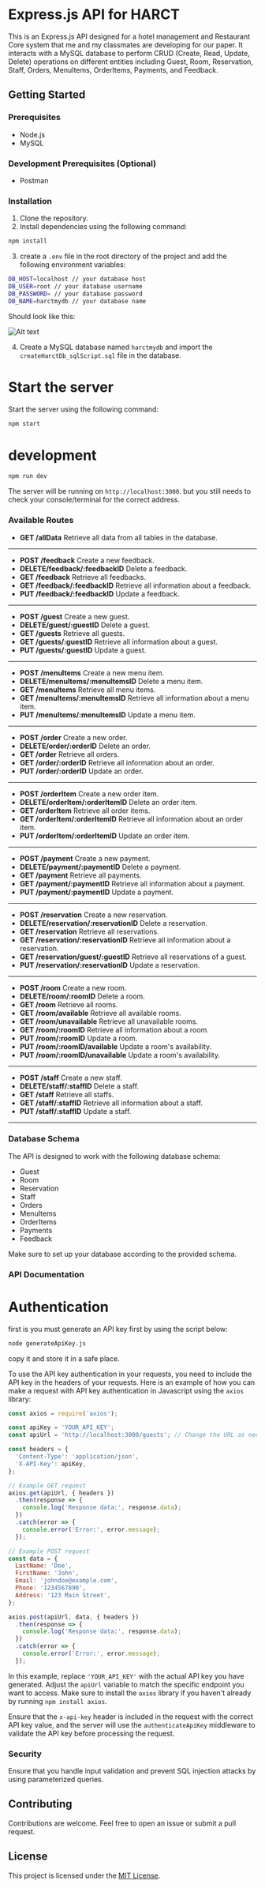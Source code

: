 # Express.js API for HARCT

This is an Express.js API designed for a hotel management and Restaurant Core system that me and my classmates are developing for our paper. It interacts with a MySQL database to perform CRUD (Create, Read, Update, Delete) operations on different entities including Guest, Room, Reservation, Staff, Orders, MenuItems, OrderItems, Payments, and Feedback.

## Getting Started

### Prerequisites

- Node.js
- MySQL

### Development Prerequisites (Optional)
- Postman

### Installation

1. Clone the repository.
2. Install dependencies using the following command:
```bash
npm install
```

3. create a `.env` file in the root directory of the project and add the following environment variables:

```bash
DB_HOST=localhost // your database host
DB_USER=root // your database username
DB_PASSWORD= // your database password
DB_NAME=harctmydb // your database name
```

Should look like this:

![Alt text](../api/media/Screenshot%202023-10-26%20173045.png)


4. Create a MySQL database named `harctmydb` and import the `createHarctDb_sqlScript.sql` file in the database.

# Start the server

Start the server using the following command:
```bash
npm start
```

# development
```bash
npm run dev
```

The server will be running on `http://localhost:3000`. but you still needs to check your console/terminal for the correct address.

### Available Routes

- **GET /allData** Retrieve all data from all tables in the database.
---
- **POST /feedback** Create a new feedback.
- **DELETE/feedback/:feedbackID** Delete a feedback.
- **GET /feedback** Retrieve all feedbacks.
- **GET /feedback/:feedbackID** Retrieve all information about a feedback.
- **PUT /feedback/:feedbackID** Update a feedback.
---

- **POST /guest** Create a new guest.
- **DELETE/guest/:guestID** Delete a guest.
- **GET /guests** Retrieve all guests.
- **GET /guests/:guestID** Retrieve all information about a guest.
- **PUT /guests/:guestID** Update a guest.
---
- **POST /menuItems** Create a new menu item.
- **DELETE/menuItems/:menuItemsID** Delete a menu item.
- **GET /menuItems** Retrieve all menu items.
- **GET /menuItems/:menuItemsID** Retrieve all information about a menu item.
- **PUT /menuItems/:menuItemsID** Update a menu item.
---
- **POST /order** Create a new order.
- **DELETE/order/:orderID** Delete an order.
- **GET /order** Retrieve all orders.
- **GET /order/:orderID** Retrieve all information about an order.
- **PUT /order/:orderID** Update an order.
---
- **POST /orderItem** Create a new order item.
- **DELETE/orderItem/:orderItemID** Delete an order item.
- **GET /orderItem** Retrieve all order items.
- **GET /orderItem/:orderItemID** Retrieve all information about an order item.
- **PUT /orderItem/:orderItemID** Update an order item.
---
- **POST /payment** Create a new payment.
- **DELETE/payment/:paymentID** Delete a payment.
- **GET /payment** Retrieve all payments.
- **GET /payment/:paymentID** Retrieve all information about a payment.
- **PUT /payment/:paymentID** Update a payment.
---
- **POST /reservation** Create a new reservation.
- **DELETE/reservation/:reservationID** Delete a reservation.
- **GET /reservation** Retrieve all reservations.
- **GET /reservation/:reservationID** Retrieve all information about a reservation.
- **GET /reservation/guest/:guestID** Retrieve all reservations of a guest.
- **PUT /reservation/:reservationID** Update a reservation.
---
- **POST /room** Create a new room.
- **DELETE/room/:roomID** Delete a room.
- **GET /room** Retrieve all rooms. 
- **GET /room/available** Retrieve all available rooms.
- **GET /room/unavailable** Retrieve all unavailable rooms.
- **GET /room/:roomID** Retrieve all information about a room.
- **PUT /room/:roomID** Update a room.
- **PUT /room/:roomID/available** Update a room's availability.
- **PUT /room/:roomID/unavailable** Update a room's availability.
---
- **POST /staff** Create a new staff.
- **DELETE/staff/:staffID** Delete a staff.
- **GET /staff** Retrieve all staffs.
- **GET /staff/:staffID** Retrieve all information about a staff.
- **PUT /staff/:staffID** Update a staff.
---


### Database Schema

The API is designed to work with the following database schema:

- Guest
- Room
- Reservation
- Staff
- Orders
- MenuItems
- OrderItems
- Payments
- Feedback

Make sure to set up your database according to the provided schema.


### API Documentation

# Authentication

first is you must generate an API key first by using the script below:

```bash
node generateApiKey.js
```
copy it and store it in a safe place.


To use the API key authentication in your requests, you need to include the API key in the headers of your requests. Here is an example of how you can make a request with API key authentication in Javascript using the `axios` library:

```javascript
const axios = require('axios');

const apiKey = 'YOUR_API_KEY';
const apiUrl = 'http://localhost:3000/guests'; // Change the URL as needed

const headers = {
  'Content-Type': 'application/json',
  'X-API-Key': apiKey,
};

// Example GET request
axios.get(apiUrl, { headers })
  .then(response => {
    console.log('Response data:', response.data);
  })
  .catch(error => {
    console.error('Error:', error.message);
  });

// Example POST request
const data = {
  LastName: 'Doe',
  FirstName: 'John',
  Email: 'johndoe@example.com',
  Phone: '1234567890',
  Address: '123 Main Street',
};

axios.post(apiUrl, data, { headers })
  .then(response => {
    console.log('Response data:', response.data);
  })
  .catch(error => {
    console.error('Error:', error.message);
  });
```

In this example, replace `'YOUR_API_KEY'` with the actual API key you have generated. Adjust the `apiUrl` variable to match the specific endpoint you want to access. Make sure to install the `axios` library if you haven't already by running `npm install axios`.

Ensure that the `x-api-key` header is included in the request with the correct API key value, and the server will use the `authenticateApiKey` middleware to validate the API key before processing the request.


### Security

Ensure that you handle input validation and prevent SQL injection attacks by using parameterized queries.

## Contributing

Contributions are welcome. Feel free to open an issue or submit a pull request.

## License

This project is licensed under the [MIT License](https://opensource.org/licenses/MIT).
